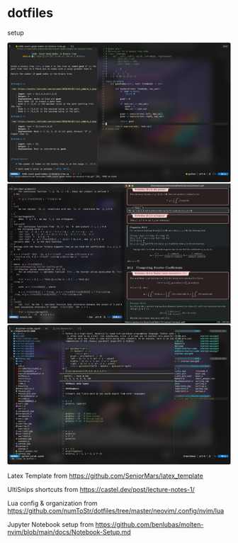 # dotfiles
setup

![Leetcode](./images/elitecode.png)
![Neovim_Latex_Dark](./images/LaTeX.png)
![Jupyter Notebook](./images/jupyter.png)

Latex Template from https://github.com/SeniorMars/latex_template

UltiSnips shortcuts from https://castel.dev/post/lecture-notes-1/

Lua config & organization from https://github.com/numToStr/dotfiles/tree/master/neovim/.config/nvim/lua

Jupyter Notebook setup from https://github.com/benlubas/molten-nvim/blob/main/docs/Notebook-Setup.md
